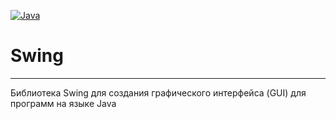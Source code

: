 [![Java](https://img.shields.io/badge/Java-E43222??style=for-the-badge&logo=java&logoColor=FFFFFF)](https://java.com/)

# Swing
-------
Библиотека Swing для создания графического интерфейса (GUI) для программ на языке Java